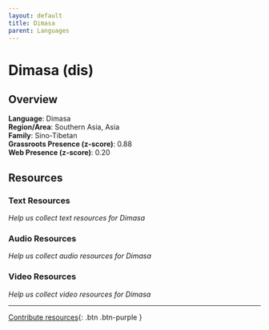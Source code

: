 ```yaml
---
layout: default
title: Dimasa
parent: Languages
---
```


# Dimasa (dis)

## Overview

**Language**: Dimasa  
**Region/Area**: Southern Asia, Asia  
**Family**: Sino-Tibetan  
**Grassroots Presence (z-score)**: 0.88  
**Web Presence (z-score)**: 0.20  

## Resources

### Text Resources
*Help us collect text resources for Dimasa*

### Audio Resources
*Help us collect audio resources for Dimasa*

### Video Resources
*Help us collect video resources for Dimasa*

---

[Contribute resources](https://forms.office.com/e/1SfLJx3u1r){: .btn .btn-purple }
